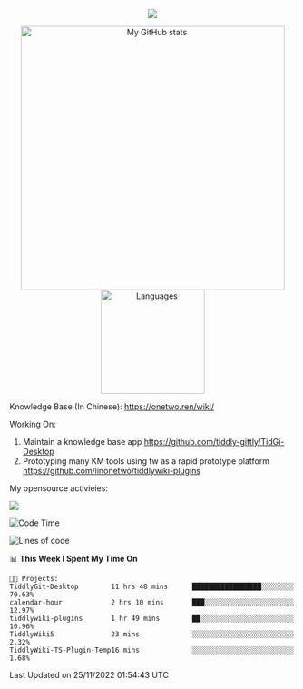 <a href="https://github.com/linonetwo">
    <p align="center">
        <img src="https://github-profile-trophy.vercel.app/?username=linonetwo&column=7&theme=onedark"/>
    </p>
</a>
<a align="center" href="https://github.com/linonetwo">
  <p align="center">
    <img src="https://github-readme-stats.vercel.app/api?username=linonetwo&show_icons=true&count_private=true" alt="My GitHub stats" width="465"/>
    <img src="https://github-readme-stats.vercel.app/api/top-langs/?username=linonetwo&layout=compact&langs_count=10" alt="Languages" height="183">
  </p>
</a>

Knowledge Base (In Chinese): https://onetwo.ren/wiki/

Working On: 

1. Maintain a knowledge base app https://github.com/tiddly-gittly/TidGi-Desktop
1. Prototyping many KM tools using tw as a rapid prototype platform https://github.com/linonetwo/tiddlywiki-plugins

My opensource activieies:

![](https://visitor-badge.glitch.me/badge?page_id=linonetwo.linonetwo)

<!--START_SECTION:waka-->
![Code Time](http://img.shields.io/badge/Code%20Time-1%2C248%20hrs%206%20mins-blue)

![Lines of code](https://img.shields.io/badge/From%20Hello%20World%20I%27ve%20Written-2%20Million%20lines%20of%20code-blue)

📊 **This Week I Spent My Time On** 

```text
🐱‍💻 Projects: 
TiddlyGit-Desktop        11 hrs 48 mins      █████████████████░░░░░░░░   70.63% 
calendar-hour            2 hrs 10 mins       ███░░░░░░░░░░░░░░░░░░░░░░   12.97% 
tiddlywiki-plugins       1 hr 49 mins        ██░░░░░░░░░░░░░░░░░░░░░░░   10.96% 
TiddlyWiki5              23 mins             ░░░░░░░░░░░░░░░░░░░░░░░░░   2.32% 
TiddlyWiki-TS-Plugin-Temp16 mins             ░░░░░░░░░░░░░░░░░░░░░░░░░   1.68%

```


 Last Updated on 25/11/2022 01:54:43 UTC
<!--END_SECTION:waka-->
